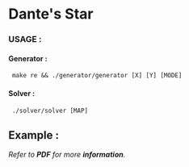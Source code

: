 # Dante's Star
### USAGE :
#### Generator :
     make re && ./generator/generator [X] [Y] [MODE]
#### Solver : 
     ./solver/solver [MAP]
## Example :

*Refer to **PDF** for more **information**.*
